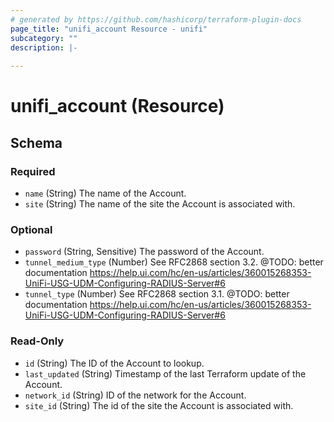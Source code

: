 ```yaml
---
# generated by https://github.com/hashicorp/terraform-plugin-docs
page_title: "unifi_account Resource - unifi"
subcategory: ""
description: |-
  
---
```


# unifi_account (Resource)





<!-- schema generated by tfplugindocs -->
## Schema

### Required

- `name` (String) The name of the Account.
- `site` (String) The name of the site the Account is associated with.

### Optional

- `password` (String, Sensitive) The password of the Account.
- `tunnel_medium_type` (Number) See RFC2868 section 3.2. @TODO: better documentation https://help.ui.com/hc/en-us/articles/360015268353-UniFi-USG-UDM-Configuring-RADIUS-Server#6
- `tunnel_type` (Number) See RFC2868 section 3.1. @TODO: better documentation https://help.ui.com/hc/en-us/articles/360015268353-UniFi-USG-UDM-Configuring-RADIUS-Server#6

### Read-Only

- `id` (String) The ID of the Account to lookup.
- `last_updated` (String) Timestamp of the last Terraform update of the Account.
- `network_id` (String) ID of the network for the Account.
- `site_id` (String) The id of the site the Account is associated with.
